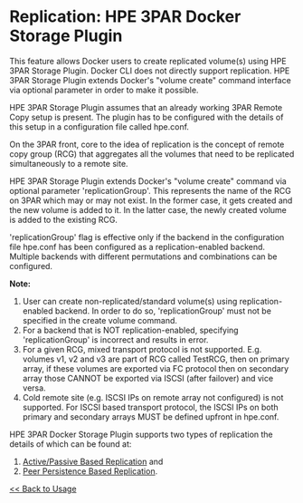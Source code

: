 # Replication: HPE 3PAR Docker Storage Plugin #

This feature allows Docker users to create replicated volume(s) using
HPE 3PAR Storage Plugin. Docker CLI does not directly support 
replication. HPE 3PAR Storage Plugin extends Docker's "volume create"
command interface via optional parameter in order to make it possible.

HPE 3PAR Storage Plugin assumes that an already working 3PAR Remote 
Copy setup is present. The plugin has to be configured with the 
details of this setup in a configuration file called hpe.conf.

On the 3PAR front, core to the idea of replication is the concept of 
remote copy group (RCG) that aggregates all the volumes that need to 
be replicated simultaneously to a remote site.

HPE 3PAR Storage Plugin extends Docker's "volume create" command via 
optional parameter 'replicationGroup'. This represents the name of the
RCG on 3PAR which may or may not exist. In the former case, it gets
created and the new volume is added to it. In the latter case, the 
newly created volume is added to the existing RCG.

'replicationGroup' flag is effective only if the backend in
the configuration file hpe.conf has been configured as a 
replication-enabled backend. Multiple backends with different 
permutations and combinations can be configured.

**Note:**

1. User can create non-replicated/standard volume(s) using
replication-enabled backend. In order to do so, 'replicationGroup' must
not be specified in the create volume command.
2. For a backend that is NOT replication-enabled, specifying 'replicationGroup'
is incorrect and results in error.
3. For a given RCG, mixed transport protocol is not supported. E.g. volumes v1, v2 and v3
 are part of RCG called TestRCG, then on primary array, if these volumes are exported via
 FC protocol then on secondary array those CANNOT be exported via ISCSI (after failover)
 and vice versa.
4. Cold remote site (e.g. ISCSI IPs on remote array not configured) is not supported.
For ISCSI based transport protocol, the ISCSI IPs on both primary and secondary arrays
MUST be defined upfront in hpe.conf.

HPE 3PAR Docker Storage Plugin supports two types of replication the details of 
which can be found at:
1. [Active/Passive Based Replication](active-passive-based-replication.md) and 
2. [Peer Persistence Based Replication](peer-persistence-based-replication.md).


[<< Back to Usage](usage.md#replication)
